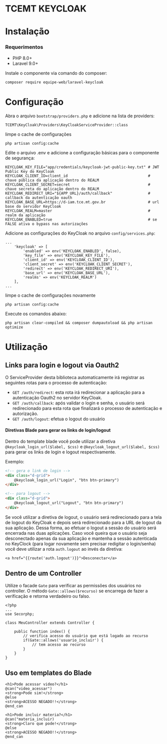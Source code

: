 TCEMT KEYCLOAK
==============

# Instalação

### Requerimentos
- PHP 8.0+
- Laravel 9.0+


Instale o componente via comando do composer:
```
composer require equipe-web/laravel-keycloak
```

# Configuração

Abra o arquivo `bootstrap/providers.php` e adicione na lista de providers:
```
TCEMT\KeyCloak\Providers\KeyCloakServiceProvider::class
```

limpe o cache de configurações
```
php artisan config:cache
```


Edite o arquivo .env e adicione a configuração básicas para o componente de segurança:
```
KEYCLOAK_KEY_FILE="app/credentials/keycloak-jwt-public-key.txt" # JWT Public Key do KeyCloak 
KEYCLOAK_CLIENT_ID=client_id                                    # chave pública da aplicação dentro do REALM
KEYCLOAK_CLIENT_SECRET=secret                                   # chave secreta do aplicação dentro do REALM
KEYCLOAK_REDIRECT_URI="${APP_URL}/auth/callback"                # callback da autenticação oauth
KEYCLOAK_BASE_URL=https://d-iam.tce.mt.gov.br                   # url base do servidor KeyCloak
KEYCLOAK_REALM=master                                           # realm da aplicação
KEYCLOAK_ENABLED=true                                           # se FALSE ativa o bypass nas autorizações
```
Adicione as configurações do KeyCloak no arquivo `config/services.php`:
```
...
    'keycloak' => [
        'enabled' => env('KEYCLOAK_ENABLED', false),
        'key_file' => env('KEYCLOAK_KEY_FILE'),
        'client_id' => env('KEYCLOAK_CLIENT_ID'),
        'client_secret' => env('KEYCLOAK_CLIENT_SECRET'),
        'redirect' => env('KEYCLOAK_REDIRECT_URI'),
        'base_url' => env('KEYCLOAK_BASE_URL'),
        'realms' => env('KEYCLOAK_REALM')
    ],
...    
```

limpe o cache de configurações novamente
```
php artisan config:cache
```

Execute os comandos abaixo:
```
php artisan clear-compiled && composer dumpautoload && php artisan optimize
```

# Utilização

## Links para login e logout via Oauth2

O ServiceProvider desta biblioteca automaticamente irá registrar as seguintes rotas
para o processo de autenticação:
- `GET /auth/redirect`: esta rota irá redirecionar a aplicação para a autenticação Oauth2 no servidor KeyCloak. 
- `GET /auth/callback`: após validar o login e senha, o usuário será redirecionado para esta rota que finalizará o processo de autenticação e autorização.
- `GET /auth/logout`: efetua o logout do usuário

#### Diretivas Blade para gerar os links de login/logout

Dentro do template blade você pode utilizar a diretiva `@keycloak_login_url($label, $css)` e `@keycloak_logout_url($label, $css)` para gerar os links de login e logout respectivamente.

Exemplo:
```HTML
<!-- gera o link de login -->
<div class="d-grid">
    @keycloak_login_url("Login", "btn btn-primary")
</div>

<!-- para logout -->
<div class="d-grid">
    @keycloak_logout_url("Logout", "btn btn-primary")
</div>

```
Se você utilizar a diretiva de logout, o usuário será redirecionado para a tela de logout do KeyCloak e depois será redirecionado para a URL de logout da sua aplicação. Dessa forma, ao efetuar o logout a sessão do usuário será encerrada nas duas aplicações. Caso você queira que o usuário seja desconectado apenas da sua aplicação e mantenha a sessão autenticada no KeyClock (para logar novamente sem precisar redigitar o login/senha) você deve utilizar a rota `auth.logout` ao invés da diretiva:
```
<a href="{{route('auth.logout')}}">Desconectar</a>
```

## Dentro de um Controller

Utilize o facade `Gate` para verificar as permissões dos usuários no controller.
O método `Gate::allows($recurso)` se encarrega de fazer a verificação e retorna verdadeiro ou falso.
```
<?php
...
use Secorphp;

class MeuController extends Controller {

    public function index() {
        // verifica acesso do usuário que está logado ao recurso
        if(Gate::allows('usuario_incluir') {
            // tem acesso ao recurso 
        }
    }
}
```

## Uso em templates do Blade

```
<h1>Pode acessar video?</h1>
@can("video_acessar")
<strong>Pode sim!</strong>
@else
<strong>ACESSO NEGADO!!</strong>
@end_can

<h1>Pode incluir materia?</h1>
@can("materia_incluir)
<strong>Claro que pode!</strong>
@else
<strong>ACESSO NEGADO!!</strong>
@end_can
```
